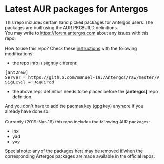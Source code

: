 # Latest AUR packages for Antergos
This repo includes certain hand picked packages for Antergos users. The packages are built using the AUR PKGBUILD definitions.
<br>
You may write to https://forum.antergos.com about any issues with this repo.
<br><br>
How to use this repo? Check these [instructions](https://github.com/manuel-192/Antergos/blob/master/Antergos-packages/README.md)
with the following modifications:
- the repo info is slightly different:
<pre>
[ant2new]
Server = https://github.com/manuel-192/Antergos/raw/master/Antergos-ant2aur
SigLevel = Required
</pre>
- the above repo definition needs to be placed before the <b>[antergos]</b> repo definition.

And you don't have to add the pacman key (gpg key) anymore if you already have done so.
<br><br>
Currently (2019-Mar-16) this repo includes the following AUR packages:
- inxi
- yad
- yay

Special note: any of the packages here may be removed if/when the corresponding Antergos packages are made available in the official repos.
